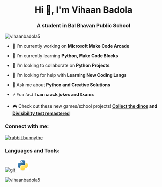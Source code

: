 <h1 align="center">Hi 👋, I'm Vihaan Badola</h1>
<h3 align="center">A student in Bal Bhavan Public School</h3>

<p align="left"> <img src="https://komarev.com/ghpvc/?username=vihaanbadola5&label=Profile%20views&color=0e75b6&style=flat" alt="vihaanbadola5" /> </p>

- 🔭 I’m currently working on **Microsoft Make Code Arcade**

- 🌱 I’m currently learning **Python, Make Code Blocks**

- 👯 I’m looking to collaborate on **Python Projects**

- 🤝 I’m looking for help with **Learning New Coding Langs**

- 💬 Ask me about **Python and Creative Solutions**

- ⚡ Fun fact **I can crack jokes and Exams**
  
-  🎮 Check out these new games/school projects! **[Collect the dinos](https://vihaanbadola5.github.io/Collect-the-dinos/) and [Divisibility test remastered](https://vihaanbadola5.github.io/divisibility-test-of-7-and-11-remastered/)**
<h3 align="left">Connect with me:</h3>
<p align="left">
<a href="https://instagram.com/rabbit.bunnythe" target="blank"><img align="center" src="https://raw.githubusercontent.com/rahuldkjain/github-profile-readme-generator/master/src/images/icons/Social/instagram.svg" alt="rabbit.bunnythe" height="30" width="40" /></a>
</p>

<h3 align="left">Languages and Tools:</h3>
<p align="left"> <a href="https://git-scm.com/" target="_blank" rel="noreferrer"> <img src="https://www.vectorlogo.zone/logos/git-scm/git-scm-icon.svg" alt="git" width="40" height="40"/> </a> <a href="https://www.python.org" target="_blank" rel="noreferrer"> <img src="https://raw.githubusercontent.com/devicons/devicon/master/icons/python/python-original.svg" alt="python" width="40" height="40"/> </a> </p>

<p><img align="center" src="https://github-readme-stats.vercel.app/api/top-langs?username=vihaanbadola5&show_icons=true&locale=en&layout=compact" alt="vihaanbadola5" /></p>
